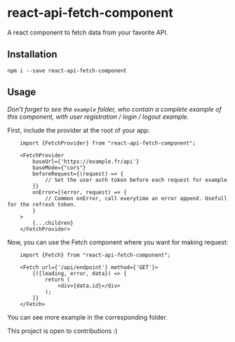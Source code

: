 # react-api-fetch-component

A react component to fetch data from your favorite API.

## Installation

`npm i --save react-api-fetch-component`

## Usage

*Don't forget to see the `example` folder, who contain a complete example of this component, with user registration / login / logout example.*  
  
First, include the provider at the root of your app:  
  
```
    import {FetchProvider} from "react-api-fetch-component";
    
    <FetchProvider
        baseUrl={'https://example.fr/api'}
        baseMode={"cors"}
        beforeRequest={(request) => {
            // Set the user auth token before each request for example
        }}
        onError={(error, request) => {
            // Common onError, call everytime an error append. Usefull for the refresh token.
        }
    >
        {...children}
    </FetchProvider>
```

Now, you can use the Fetch component where you want for making request:  

```
    import {Fetch} from "react-api-fetch-component";
    
    <Fetch url={'/api/endpoint'} method={'GET'}>
        {({loading, error, data}) => {
            return (
                <div>{data.id}</div>
            );
        }}
    </Fetch>
```

You can see more example in the corresponding folder.

This project is open to contributions :)
